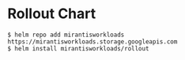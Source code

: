 # Rollout Chart

```console
$ helm repo add mirantisworkloads https://mirantisworkloads.storage.googleapis.com
$ helm install mirantisworkloads/rollout
```
